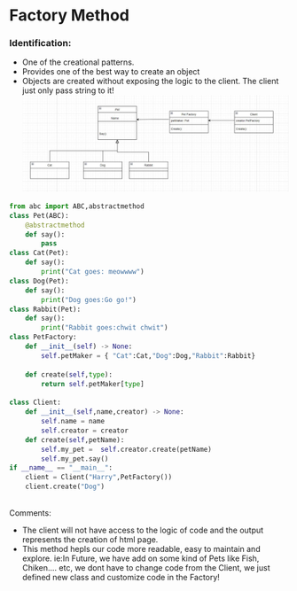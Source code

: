 # Factory Method
### Identification:
- One of the creational patterns.
- Provides one of the best way to create an object
- Objects are created without exposing the logic to the client. The client just only pass string to it!      
![image](imgs/factory.JPG)

```python
from abc import ABC,abstractmethod
class Pet(ABC):
    @abstractmethod
    def say():
        pass
class Cat(Pet):
    def say():
        print("Cat goes: meowwww")
class Dog(Pet):
    def say():
        print("Dog goes:Go go!")
class Rabbit(Pet):
    def say():
        print("Rabbit goes:chwit chwit")
class PetFactory:
    def __init__(self) -> None:
        self.petMaker = { "Cat":Cat,"Dog":Dog,"Rabbit":Rabbit}
    
    def create(self,type):
        return self.petMaker[type]

class Client:
    def __init__(self,name,creator) -> None:
        self.name = name
        self.creator = creator
    def create(self,petName):
        self.my_pet =  self.creator.create(petName)
        self.my_pet.say()
if __name__ == "__main__":
    client = Client("Harry",PetFactory())
    client.create("Dog")
    
```

Comments:      
- The client will not have access to the logic of code and the output represents the creation of html page.
- This method hepls our code more readable, easy to maintain and explore. ie:In Future, we have add on some kind of Pets like Fish, Chiken.... etc, we dont have to change code from the Client, we just defined new class and customize code in the Factory!